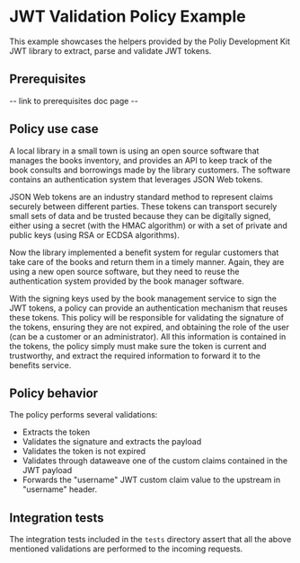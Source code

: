 # JWT Validation Policy Example

This example showcases the helpers provided by the Poliy Development Kit JWT library to extract, parse and validate JWT tokens.

## Prerequisites

-- link to prerequisites doc page --

## Policy use case

A local library in a small town is using an open source software that manages the books inventory, and provides an API to keep track of the book consults and borrowings made by the library customers. The software contains an authentication system that leverages JSON Web tokens.

JSON Web tokens are an industry standard method to represent claims securely between different parties. These tokens can transport securely small sets of data and be trusted because they can be digitally signed, either using a secret (with the HMAC algorithm) or with a set of private and public keys (using RSA or ECDSA algorithms).

Now the library implemented a benefit system for regular customers that take care of the books and return them in a timely manner. Again, they are using a new open source software, but they need to reuse the authentication system provided by the book manager software.

With the signing keys used by the book management service to sign the JWT tokens, a policy can provide an authentication mechanism that reuses these tokens. This policy will be responsible for validating the signature of the tokens, ensuring they are not expired, and obtaining the role of the user (can be a customer or an administrator). All this information is contained in the tokens, the policy simply must make sure the token is current and trustworthy, and extract the required information to forward it to the benefits service.

## Policy behavior

The policy performs several validations:

- Extracts the token
- Validates the signature and extracts the payload
- Validates the token is not expired
- Validates through dataweave one of the custom claims contained in the JWT payload
- Forwards the "username" JWT custom claim value to the upstream in "username" header.

## Integration tests

The integration tests included in the `tests` directory assert that all the above mentioned validations are performed to the incoming requests.
